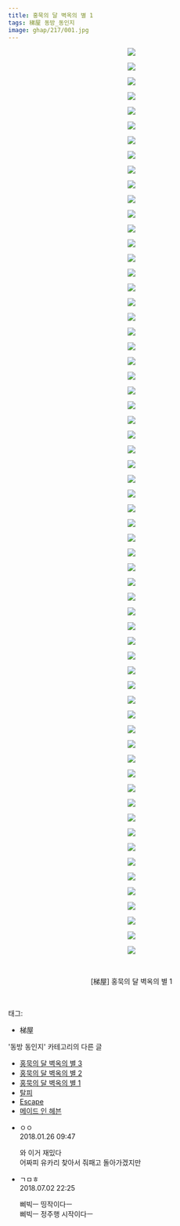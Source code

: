 ```yaml
---
title: 홍묵의 달 벽옥의 별 1
tags: 梯屋 동방_동인지
image: ghap/217/001.jpg
---
```

<div class="article">
<p style="text-align: center; clear: none; float: none;"><img src="{{ site.nasurl }}/ghap/217/001.jpg"/></p>
<p style="text-align: center; clear: none; float: none;"><img src="{{ site.nasurl }}/ghap/217/002.jpg"/></p>
<p style="text-align: center; clear: none; float: none;"><img src="{{ site.nasurl }}/ghap/217/003.jpg"/></p>
<p style="text-align: center; clear: none; float: none;"><img src="{{ site.nasurl }}/ghap/217/004.jpg"/></p>
<p style="text-align: center; clear: none; float: none;"><img src="{{ site.nasurl }}/ghap/217/005.jpg"/></p>
<p style="text-align: center; clear: none; float: none;"><img src="{{ site.nasurl }}/ghap/217/006.jpg"/></p>
<p style="text-align: center; clear: none; float: none;"><img src="{{ site.nasurl }}/ghap/217/007.jpg"/></p>
<p style="text-align: center; clear: none; float: none;"><img src="{{ site.nasurl }}/ghap/217/008.jpg"/></p>
<p style="text-align: center; clear: none; float: none;"><img src="{{ site.nasurl }}/ghap/217/009.jpg"/></p>
<p style="text-align: center; clear: none; float: none;"><img src="{{ site.nasurl }}/ghap/217/010.jpg"/></p>
<p style="text-align: center; clear: none; float: none;"><img src="{{ site.nasurl }}/ghap/217/011.jpg"/></p>
<p style="text-align: center; clear: none; float: none;"><img src="{{ site.nasurl }}/ghap/217/012.jpg"/></p>
<p style="text-align: center; clear: none; float: none;"><img src="{{ site.nasurl }}/ghap/217/013.jpg"/></p>
<p style="text-align: center; clear: none; float: none;"><img src="{{ site.nasurl }}/ghap/217/014.jpg"/></p>
<p style="text-align: center; clear: none; float: none;"><img src="{{ site.nasurl }}/ghap/217/015.jpg"/></p>
<p style="text-align: center; clear: none; float: none;"><img src="{{ site.nasurl }}/ghap/217/016.jpg"/></p>
<p style="text-align: center; clear: none; float: none;"><img src="{{ site.nasurl }}/ghap/217/017.jpg"/></p>
<p style="text-align: center; clear: none; float: none;"><img src="{{ site.nasurl }}/ghap/217/018.jpg"/></p>
<p style="text-align: center; clear: none; float: none;"><img src="{{ site.nasurl }}/ghap/217/019.jpg"/></p>
<p style="text-align: center; clear: none; float: none;"><img src="{{ site.nasurl }}/ghap/217/020.jpg"/></p>
<p style="text-align: center; clear: none; float: none;"><img src="{{ site.nasurl }}/ghap/217/021.jpg"/></p>
<p style="text-align: center; clear: none; float: none;"><img src="{{ site.nasurl }}/ghap/217/022.jpg"/></p>
<p style="text-align: center; clear: none; float: none;"><img src="{{ site.nasurl }}/ghap/217/023.jpg"/></p>
<p style="text-align: center; clear: none; float: none;"><img src="{{ site.nasurl }}/ghap/217/024.jpg"/></p>
<p style="text-align: center; clear: none; float: none;"><img src="{{ site.nasurl }}/ghap/217/025.jpg"/></p>
<p style="text-align: center; clear: none; float: none;"><img src="{{ site.nasurl }}/ghap/217/026.jpg"/></p>
<p style="text-align: center; clear: none; float: none;"><img src="{{ site.nasurl }}/ghap/217/027.jpg"/></p>
<p style="text-align: center; clear: none; float: none;"><img src="{{ site.nasurl }}/ghap/217/028.jpg"/></p>
<p style="text-align: center; clear: none; float: none;"><img src="{{ site.nasurl }}/ghap/217/029.jpg"/></p>
<p style="text-align: center; clear: none; float: none;"><img src="{{ site.nasurl }}/ghap/217/030.jpg"/></p>
<p style="text-align: center; clear: none; float: none;"><img src="{{ site.nasurl }}/ghap/217/031.jpg"/></p>
<p style="text-align: center; clear: none; float: none;"><img src="{{ site.nasurl }}/ghap/217/032.jpg"/></p>
<p style="text-align: center; clear: none; float: none;"><img src="{{ site.nasurl }}/ghap/217/033.jpg"/></p>
<p style="text-align: center; clear: none; float: none;"><img src="{{ site.nasurl }}/ghap/217/034.jpg"/></p>
<p style="text-align: center; clear: none; float: none;"><img src="{{ site.nasurl }}/ghap/217/035.jpg"/></p>
<p style="text-align: center; clear: none; float: none;"><img src="{{ site.nasurl }}/ghap/217/036.jpg"/></p>
<p style="text-align: center; clear: none; float: none;"><img src="{{ site.nasurl }}/ghap/217/037.jpg"/></p>
<p style="text-align: center; clear: none; float: none;"><img src="{{ site.nasurl }}/ghap/217/038.jpg"/></p>
<p style="text-align: center; clear: none; float: none;"><img src="{{ site.nasurl }}/ghap/217/039.jpg"/></p>
<p style="text-align: center; clear: none; float: none;"><img src="{{ site.nasurl }}/ghap/217/040.jpg"/></p>
<p style="text-align: center; clear: none; float: none;"><img src="{{ site.nasurl }}/ghap/217/041.jpg"/></p>
<p style="text-align: center; clear: none; float: none;"><img src="{{ site.nasurl }}/ghap/217/042.jpg"/></p>
<p style="text-align: center; clear: none; float: none;"><img src="{{ site.nasurl }}/ghap/217/043.jpg"/></p>
<p style="text-align: center; clear: none; float: none;"><img src="{{ site.nasurl }}/ghap/217/044.jpg"/></p>
<p style="text-align: center; clear: none; float: none;"><img src="{{ site.nasurl }}/ghap/217/045.jpg"/></p>
<p style="text-align: center; clear: none; float: none;"><img src="{{ site.nasurl }}/ghap/217/046.jpg"/></p>
<p style="text-align: center; clear: none; float: none;"><img src="{{ site.nasurl }}/ghap/217/047.jpg"/></p>
<p style="text-align: center; clear: none; float: none;"><img src="{{ site.nasurl }}/ghap/217/048.jpg"/></p>
<p style="text-align: center; clear: none; float: none;"><img src="{{ site.nasurl }}/ghap/217/049.jpg"/></p>
<p style="text-align: center; clear: none; float: none;"><img src="{{ site.nasurl }}/ghap/217/050.jpg"/></p>
<p style="text-align: center; clear: none; float: none;"><img src="{{ site.nasurl }}/ghap/217/051.jpg"/></p>
<p style="text-align: center; clear: none; float: none;"><img src="{{ site.nasurl }}/ghap/217/052.jpg"/></p>
<p style="text-align: center; clear: none; float: none;"><img src="{{ site.nasurl }}/ghap/217/053.jpg"/></p>
<p style="text-align: center; clear: none; float: none;"><img src="{{ site.nasurl }}/ghap/217/054.jpg"/></p>
<p style="text-align: center; clear: none; float: none;"><img src="{{ site.nasurl }}/ghap/217/055.jpg"/></p>
<p style="text-align: center; clear: none; float: none;"><img src="{{ site.nasurl }}/ghap/217/056.jpg"/></p>
<p style="text-align: center; clear: none; float: none;"><img src="{{ site.nasurl }}/ghap/217/057.jpg"/></p>
<p style="text-align: center; clear: none; float: none;"><img src="{{ site.nasurl }}/ghap/217/058.jpg"/></p>
<p style="text-align: center; clear: none; float: none;"><img src="{{ site.nasurl }}/ghap/217/059.jpg"/></p>
<p style="text-align: center; clear: none; float: none;"><img src="{{ site.nasurl }}/ghap/217/060.jpg"/></p>
<p style="text-align: center; clear: none; float: none;"><img src="{{ site.nasurl }}/ghap/217/061.jpg"/></p>
<p style="text-align: center; clear: none; float: none;"><img src="{{ site.nasurl }}/ghap/217/062.jpg"/></p>
<p style="text-align: center; clear: none; float: none;"><br/></p>
<p style="text-align: center; clear: none; float: none;">[梯屋] 홍묵의 달 벽옥의 별 1</p>
<p><br/></p>
</div><div class="tagTrail">
<p>태그: </p>
<ul>
<li>梯屋</li>
</ul>
</div><div class="another">
<p>'동방 동인지' 카테고리의 다른 글</p>
<ul>
<li><a href="/2016-06-19-ghap_219">홍묵의 달 벽옥의 별 3</a></li>
<li><a href="/2016-06-19-ghap_218">홍묵의 달 벽옥의 별 2</a></li>
<li><a href="/2016-06-19-ghap_217">홍묵의 달 벽옥의 별 1</a></li>
<li><a href="/2016-06-19-ghap_216">탈피</a></li>
<li><a href="/2016-06-19-ghap_215">Escape</a></li>
<li><a href="/2016-06-19-ghap_214">메이드 인 헤븐</a></li>
</ul>
</div><div class="cb_module cb_fluid">
<div class="cb_wrt cb_profile">
<div class="comment">
<ul>
<li class="cb_thumb_off" id="comment15183312">
<div class="cb_comment_area">
<div class="cb_info_area">
<div class="cb_section">
<span class="cb_nick_name">ㅇㅇ</span>
</div>
<div class="cb_section">
<span class="cb_date">2018.01.26 09:47 </span>
</div>
</div>
<div class="cb_dsc_comment">
<p class="cb_dsc">
											와 이거 재밌다<br/>
어짜피 유카리 찾아서 줘패고 돌아가겠지만
										</p>
</div>
</div></li>
<li class="cb_thumb_off" id="comment15279832">
<div class="cb_comment_area">
<div class="cb_info_area">
<div class="cb_section">
<span class="cb_nick_name">ㄱㅁㅎ</span>
</div>
<div class="cb_section">
<span class="cb_date">2018.07.02 22:25 </span>
</div>
</div>
<div class="cb_dsc_comment">
<p class="cb_dsc">
											삐빅ㅡ 띵작이다ㅡ<br/>
삐빅ㅡ 정주행 시작이다ㅡ
										</p>
</div>
</div></li>
</ul>
</div>
</div><!-- commentList close -->
</div>